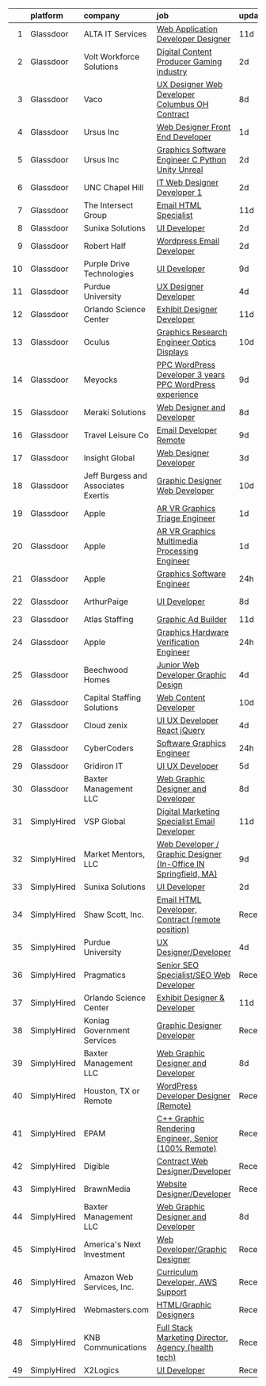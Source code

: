 

|    | platform    | company                             | job                                                                                                                                                                                                                                                                                                                                                                                                                                                                                                                                                                                                                                                                                                                                                                                                                                                                                                                                                                                                                                                                                                                                                                                                                                                                                                                                                                                                                                                                                | update_time   | location            |
|---:|:------------|:------------------------------------|:-----------------------------------------------------------------------------------------------------------------------------------------------------------------------------------------------------------------------------------------------------------------------------------------------------------------------------------------------------------------------------------------------------------------------------------------------------------------------------------------------------------------------------------------------------------------------------------------------------------------------------------------------------------------------------------------------------------------------------------------------------------------------------------------------------------------------------------------------------------------------------------------------------------------------------------------------------------------------------------------------------------------------------------------------------------------------------------------------------------------------------------------------------------------------------------------------------------------------------------------------------------------------------------------------------------------------------------------------------------------------------------------------------------------------------------------------------------------------------------|:--------------|:--------------------|
|  1 | Glassdoor   | ALTA IT Services                    | [Web Application Developer   Designer](https://www.glassdoor.com/partner/jobListing.htm?pos=117&ao=1110586&s=58&guid=00000182e33a73938cf19669fe8fc09c&src=GD_JOB_AD&t=SR&vt=w&cs=1_71ec8c84&cb=1661669635276&jobListingId=1008074200137&cpc=2CAED5C921A5F994&jrtk=3-0-1gbhjkstvm6qv801-1gbhjksuh23j4000-6c28291b72e36d00--6NYlbfkN0AXtvPDqDev6liskt-h_3vAUEMM26GmMOlWYCAn-kvNiXTWhOpXUsJAjGAig0pzkvYTj5MpeYtT_Tmk-_-5cLLnfKUOLtxlawba1a0ORZ_EkEUPx3Uxx3WchkhaXG76t2wO3Zmy83JQTWS_qBNlzXZuhn5agtDBqi3R42fCLwZZH98X7AdYuHSSQqEltFgxJ2sO-6vAC5hDtO8dYjVhpO81yQxOLnLJ4jNay0C8sNKcfEjpxgqvi5Mz8fkxDrXTX-GUEFJWOlHa_Fol91NZgeQ-HBK7J4eNCd7GeU1SuxSnGTvC9wOYfLz6Y36dx5Wye-8Y_4dOKqntzqzlRads3BRCq3Ucn1i_l3kSPv1tGZ7xh4-G2Ry4KPtnozHX15FgjdJYuDe8N1x8MzshtmKKrK15lhPE1mPw8nmp6BzxVx8F-btrz2-WcGDAxSVmyU2M-596WRoG48roGLVAIIgclayOmYK9wv7YlL2h_w0CZ-k5yYXuhrQqw0wTnsONijf4agSGl8mHRQgt0RVgOnN0PfyAgoMkBl7drLW5DO3tNvi8YscRzE8W8h2U47Q24rwSYH3MFENH-DY1CNL-t0ULCIQY-zEY2DFiZN6KmFKdr7v_ySNS3wvaL_SRa9vvq4V_9qU%3D)                                                                                                                                                                                                                                                                                                                                                                                                                                                                           | 11d           | Washington, DC      |
|  2 | Glassdoor   | Volt Workforce Solutions            | [Digital Content Producer Gaming industry](https://www.glassdoor.com/partner/jobListing.htm?pos=121&ao=1110586&s=58&guid=00000182e33a73938cf19669fe8fc09c&src=GD_JOB_AD&t=SR&vt=w&ea=1&cs=1_b7e0a4c2&cb=1661669635277&jobListingId=1008094475593&cpc=F41FEAB56D215062&jrtk=3-0-1gbhjkstvm6qv801-1gbhjksuh23j4000-2bce4f0595faaa95--6NYlbfkN0Dw5YS5k2p9urruc14icYN1MKKvJIN3Kd2XbyQRMSdz9Vq1-T5-D1XBTngNFaA8imZC99fAmi4yc9ZgG-uVQ87TXHMqtyGsnrztuPbyDs_72XCGulqEuxmZtrcVVjnM5_He4PP2dLJV-EXURe5RD43qkcCc3ceUlE0Ys6tHfDjVoDSGxzVvBtzsrzzhXH91cMu9VEZrKWPlY_ZZX33XFaPYyaOxMMtIUmp5KBDB_9KmiS9lvB9Jd-tI6rH5GvZO-70xcb-HCPtOEHtuuepbHfABeVpNrVhQA740ghX1MRBmdQdipTUNKTRRGeKjdKO7D6B3_J8cjql_BaiBt6Ntb9poGDQdYacr1egR31-AHazL_jGD3u1LY7pgDnjM_BAmXQ-Jt81CAEjXOT7DGLo4E1oOlTNFqOPkJ9Av4yAYvjRuE3AnlMoSg1F2OiCFQr0glft4p8QhiaqcW0fy-9beI3VZIXIUrJ5U9V4DXfNwjrkqz_6oE-4W2o0Z66Wn4gWtgZw6M6tx1l9CQ6XQk6EfwmbtKThmlPAw6xtT4leO0BWWlUnIzy91hlTOhryZgVuWl_BmAspduksc2Q%3D%3D)                                                                                                                                                                                                                                                                                                                                                                                                                                                                                                                    | 2d            | Foothill Ranch, CA  |
|  3 | Glassdoor   | Vaco                                | [UX Designer  Web Developer    Columbus  OH   Contract](https://www.glassdoor.com/partner/jobListing.htm?pos=120&ao=1110586&s=58&guid=00000182e33a73938cf19669fe8fc09c&src=GD_JOB_AD&t=SR&vt=w&ea=1&cs=1_7a40bba2&cb=1661669635277&jobListingId=1008081445097&cpc=C4A69CCDBB3B9599&jrtk=3-0-1gbhjkstvm6qv801-1gbhjksuh23j4000-49a826265b10ae96--6NYlbfkN0D_sybMACCpf9B-677oK5j6rPldVB6BlrVvFjO_o-GJZbzuF-qh4PxErFUqfUsv_6u-7anCP2QzwgZ2b5Nxma_Cmyz3dwaQ5mAwI2p9kjSwVP2lokha-mPe8DNosJknwz-6_MCKUySezjGZobf7miY0KuzK872jTNLCHoWH1v03sbwoFj0Vvp289MRhEdvO7IhADaVOCVXBocH64YebJ331pCK1TFGORWzkE1Am6RCiQbyLa_pvTl5DYfh3AK2rjs3yRCgPBUd4Je4ILOT4RsRcdZtQ5eNhWHoiXo5prEdd94YxGWG4ofZYMikrYZUWs6aVjHla96ccp3NOnNm_4onwVhUEewZ26Ar80GYgLrHEisSxziES1I0QhcrrIX841YdEh7RRiKPha4enlIJw1yOIRX8wX7txI2WnXK9nWHJyqx7LlNgqY0ddIN_BluFgdN2wNbq4FsUBTZpRkf4i1pYnA49J9KvAYTd1oDEIbkBHDSJJnHyzP9UwU8eCK22aeusW6yVQbJc0gSOhI1r6Yve1cAdjtlYWGzjKIOdcLUEemg%3D%3D)                                                                                                                                                                                                                                                                                                                                                                                                                                                                                                                                       | 8d            | Columbus, OH        |
|  4 | Glassdoor   | Ursus  Inc                          | [Web Designer   Front End Developer](https://www.glassdoor.com/partner/jobListing.htm?pos=106&ao=1110586&s=58&guid=00000182e33a73938cf19669fe8fc09c&src=GD_JOB_AD&t=SR&vt=w&ea=1&cs=1_83c50810&cb=1661669635275&jobListingId=1008097361956&cpc=451933188B21919D&jrtk=3-0-1gbhjkstvm6qv801-1gbhjksuh23j4000-0ea09b14e2348c5f--6NYlbfkN0CT8vBT9H5mqECx2dfLV_FONLPDKpIRssxVwtj05Tmm4rA5I0VNOPdM1oYsK66ov5pqYS3gXk2ozh0lVEZwzGOqZs8rlCBef2uQoy630wv6aUBqB1D9vjbSnni5WCVaS2e0KhCWi_8-XMv97hUEg7H9r8pKMO8klnwzDsU9mPVyqE5wVDnTov1Pu_UnRYhnE0_Osqvwl8WORWgB_kOjxQQLPQWG-NWIcptfTftC_xvyt1c40uobZ403OrjOg5_p8zqz3cLzwrnHTjqWeFEhkd7FYyVcjiJCMFkVznphRmtkhKbL2ZU9aWVWUjChbdkFdlAiu4tIvv-tEhlvNaragy1ZQhsvGhOC5anf8D4yfIGDJbK-bmh5xwt1uscED6ao3EPCxdfHKv4RZ6Q3-m_MTe1dE6Nugv26rrW9yIa8ooHEPIgJzYTeC7TeJ6xGxEjr0Q_LC6p6H5q3S5tqAKobaBFAUOLFzaYkqfK_oswHB9Yc9IP-WoS-zaXuZmOv1U94YDDqHgXOaa9N2uym0EmH7A66rbbRKTgQp4Q9FyYNi4Oum7-uOkVYwxGbP8QCt0yL07wVJO4dPOGATT2b4l8t2pfyA2sT1R2RrQB1BLQLdBUabWr4vnpnvJ3NSkfOZgHcNp4LLcPZdk7REMl-BgCRhS0oTezelZobPdmFg7ny5kdMXGMsK7gDceI5qPZ1AZrkZitkyjJI5ZleWe3d70nqOPNLmG1pkP1KneGnX3eMtkjL5hMbP9sSkXUlNLnFXo-gzYZalSeLI4gvthieR056qa36rIzxkewVeKEyUbvqw7R-AUypr8pwQ-7YHJ0ejhI2S2PJV5hhA4x85mOdl6xRysej1s_6pJlJDKaoenXazlrLqj31hzljSqNiCMchtkrACdEOPJrkfU11G-sGuuQKO5bgqoeGlK50tI5p6_Y0nC9ZMkishpAYzzxAIiiZNlDB1CD1HRmwDdBtECpfLR87fO6HthkQK2iGLji14LPF4lsWwiRnruT77zIt0ixtczZsgWk%3D)                                                                        | 1d            | Brisbane, CA        |
|  5 | Glassdoor   | Ursus  Inc                          | [Graphics Software Engineer   C   Python Unity Unreal](https://www.glassdoor.com/partner/jobListing.htm?pos=114&ao=1110586&s=58&guid=00000182e33a73938cf19669fe8fc09c&src=GD_JOB_AD&t=SR&vt=w&ea=1&cs=1_b9568f18&cb=1661669635276&jobListingId=1008094033133&cpc=56C4EA4A1A191A49&jrtk=3-0-1gbhjkstvm6qv801-1gbhjksuh23j4000-a503bf67493adf7c--6NYlbfkN0CT8vBT9H5mqECx2dfLV_FONLPDKpIRssxVwtj05Tmm4rA5I0VNOPdM1oYsK66ov5ozRYF8l6lSbj2w8mnkxNtzPvq4xrxWyHAas6Dg1kdrUOgJv2YyZkHQbFM2OivhpugmqZ5om6MWAcpLRyZ6gIQlFMLi08SCGusRRvhDyvVeMX8DUUTJXmTx6nw7SsSZdq8Nt-8KK_5o4vH15EibFmTTp8ytDggw_ewlPkDrXh-xoNpk42rGPX8WrmLj9WET0I6dPhj6yNieG23cgjyuYrAZTWgA_m_BaYOpu9d7djE9YsxGZkkraPINNrJ6scFPNkbMRvgGsS-qsSSUFneYLkAQ5qWjDjR8zvg9r-eSTAiaxH5KmWtjRTFXrkE8Tn1BqkIRrEyaz29yWwzEmQPYB09daJUZZ61od8kUYjjiOiD1Ws78nArJeRWIWITuf2oHI5q0TH_sDWg5uzmCHNfg8BkolmWD5n9dqjdCKJqOh6CHMOKnqcI_7Pvy7ZwtVu4-mA5yHJVt6pd4gLKWivfwaB_taQIyzq6w6oe1mfwflBBThSK7A-GXZgd-rQbijexqbIS0nnW4HoKxa2T7LpxP29MizQNJbCtuyF_r8pJ5vuDdVW1R5JJ7bMZH2rBQgG30G3L2uiwM1UE1p4C7hfrdvnz94dtKPcY9T9HrN_GupB-V8vOHVUniz-JtCYPgcGC67SgTpmmMrYHlW_66dSc7UMbTHFmiLlmNBj-Kope2T04Iw52NWHZbKmauiexC3m1AIX2z-OwMVcTzaFmYLtgRNQt341BjE9KHNhAzgVJa7xqg9N4YTO9tyxGSZyC0iHbFxMrzrwvsCBCVZWY6wriLurolOOa40EMN0549A4kCmEb5gaMxcqz-enqHmuTi5xkGNUdf10Rv4RMFHoY7HseiN8wjzp8KmzT-5OxVI9IaksCX4xV7O6XxdetyNaKsnRxJIxs83tsoKMjbs8KSy6bdc8wBFEctrBEYHt6R_4UNm3N8hiSSGU_pXwVOjOZ3WfHAbr8%3D)                                                      | 2d            | Redmond, WA         |
|  6 | Glassdoor   | UNC Chapel Hill                     | [IT Web Designer Developer   1](https://www.glassdoor.com/partner/jobListing.htm?pos=126&ao=1136043&s=58&guid=00000182e33a73938cf19669fe8fc09c&src=GD_JOB_AD&t=SR&vt=w&cs=1_3702412c&cb=1661669635277&jobListingId=1008094021401&jrtk=3-0-1gbhjkstvm6qv801-1gbhjksuh23j4000-66c7d0f1ba60b7fa-)                                                                                                                                                                                                                                                                                                                                                                                                                                                                                                                                                                                                                                                                                                                                                                                                                                                                                                                                                                                                                                                                                                                                                                                     | 2d            | Chapel Hill, NC     |
|  7 | Glassdoor   | The Intersect Group                 | [Email HTML Specialist](https://www.glassdoor.com/partner/jobListing.htm?pos=119&ao=1110586&s=58&guid=00000182e33a73938cf19669fe8fc09c&src=GD_JOB_AD&t=SR&vt=w&ea=1&cs=1_1c27580e&cb=1661669635277&jobListingId=1008074370447&cpc=654405A9B1E0A9F5&jrtk=3-0-1gbhjkstvm6qv801-1gbhjksuh23j4000-22c56744a00dd6d9--6NYlbfkN0D3PcU9heefYh9TtgByvMoljOix8d9QGO4-sOduKDD9bT1jZI9CfBWrR-yhgruQBi7BODCzZdeBCVxltjTcoLfa9fjLk7NMFbxIrl9F5qP5psuaO9TR_rl8p70B1b0bwKQhJG9MZh2IuOyJto0tZsNoJrw3F83L99OynJJIDCLJuZYXtySHDGkwyagBHaLJOEOR_C2d-EzBvIB6zEpZO2Vepmea6J-yOe12jP7G7_adyQG5N7u4xNtbUh8WnZ1cNXUFTTd2OBvV15U4douujICIFiW0JBXFOGihjMOkVtbmVWtc6763y_9aRt1FRmfkIanE5N1L2Vji-TGm41uKF-aoqPtcopOauJPn4y0GZ50v_BO7Pxl-1XZguNlzOk83QZbqYXrqcQKHJlF20YNqqQgcBou656kh4v0c7aolXbYfXO7SodhlrnYebcYz3MfrW4AuPEf7KE5QJ2ekrXdtUY_oLzVUUtU-5nmJDz6CwiZS0gwMuzs14oGT_wBSdGs1hkU%3D)                                                                                                                                                                                                                                                                                                                                                                                                                                                                                                                                                                                                                     | 11d           | Plano, TX           |
|  8 | Glassdoor   | Sunixa Solutions                    | [UI Developer](https://www.glassdoor.com/partner/jobListing.htm?pos=122&ao=1136043&s=58&guid=00000182e33a73938cf19669fe8fc09c&src=GD_JOB_AD&t=SR&vt=w&ea=1&cs=1_44ee02e8&cb=1661669635277&jobListingId=1008093911276&jrtk=3-0-1gbhjkstvm6qv801-1gbhjksuh23j4000-c12d46be60d48c3b-)                                                                                                                                                                                                                                                                                                                                                                                                                                                                                                                                                                                                                                                                                                                                                                                                                                                                                                                                                                                                                                                                                                                                                                                                 | 2d            | Remote              |
|  9 | Glassdoor   | Robert Half                         | [Wordpress   Email Developer](https://www.glassdoor.com/partner/jobListing.htm?pos=115&ao=1110586&s=58&guid=00000182e33a73938cf19669fe8fc09c&src=GD_JOB_AD&t=SR&vt=w&ea=1&cs=1_4c4a4267&cb=1661669635276&jobListingId=1008094129687&cpc=F41FEAB56D215062&jrtk=3-0-1gbhjkstvm6qv801-1gbhjksuh23j4000-ad7dca65617e0862--6NYlbfkN0CpzDdaQkua3np5pkmj49lKioZwmwxQ-yx5plwbYmV_M5St0DD8rCm1QOzbrT0uKPiU_YETN9OZWMAYvqAVvziqv0tWsrBfb9XVS8QENNzubeY7G6pOuSsVR_Tq1gxuSk7IeFfqtB3CnThl0DH_25wsSZP4PnG5aKHY3c3LAFTVFarcDktJB3b67kt38GNJv5WtReQpjBCB-rGvRKTgJmvzUETizcmTuHzHGLOu87Q7rkI0Hj0ZCV_1MN52QZOh0fbCHRdJ0eHZUlrctLIo2GnRDuAfTtDwA6rUYVei3oU-6B3OP5lnAPSg_JEitDFjtc3o-vyFUfAiVPLgxJw5e8_V2LStOlaxh2L6d-ybYTHYD6hwIWLBYnO6MIdgJvLA6Z6lhufkX2vcsEGL4siHuA0q9xWEmK5La8GdadZjtBE48FkVD49BdkBC_XxlWVY-G3b7w8i6s0OmaixMQfUxFHphhxrV_W41xI8D3bkMwJ935JAxSHxYYKAfv2JPQWuAJY5mgw5fIEwz2iKgHGNLlaWPxV7d_cHNypY5EgJkAxe4otwAqo9nw6QGjsROKVgEJdg%3D)                                                                                                                                                                                                                                                                                                                                                                                                                                                                                                                                               | 2d            | Minneapolis, MN     |
| 10 | Glassdoor   | Purple Drive Technologies           | [UI Developer](https://www.glassdoor.com/partner/jobListing.htm?pos=128&ao=1136043&s=58&guid=00000182e33a73938cf19669fe8fc09c&src=GD_JOB_AD&t=SR&vt=w&ea=1&cs=1_6e2427fa&cb=1661669635278&jobListingId=1008078525467&jrtk=3-0-1gbhjkstvm6qv801-1gbhjksuh23j4000-32b0d37c21cbbe82-)                                                                                                                                                                                                                                                                                                                                                                                                                                                                                                                                                                                                                                                                                                                                                                                                                                                                                                                                                                                                                                                                                                                                                                                                 | 9d            | Texas City, TX      |
| 11 | Glassdoor   | Purdue University                   | [UX Designer Developer](https://www.glassdoor.com/partner/jobListing.htm?pos=129&ao=1136043&s=58&guid=00000182e33a73938cf19669fe8fc09c&src=GD_JOB_AD&t=SR&vt=w&ea=1&cs=1_2f67f181&cb=1661669635278&jobListingId=1008088691267&jrtk=3-0-1gbhjkstvm6qv801-1gbhjksuh23j4000-684e4c4a2876fc9b-)                                                                                                                                                                                                                                                                                                                                                                                                                                                                                                                                                                                                                                                                                                                                                                                                                                                                                                                                                                                                                                                                                                                                                                                        | 4d            | Remote              |
| 12 | Glassdoor   | Orlando Science Center              | [Exhibit Designer   Developer](https://www.glassdoor.com/partner/jobListing.htm?pos=102&ao=1110586&s=58&guid=00000182e33a73938cf19669fe8fc09c&src=GD_JOB_AD&t=SR&vt=w&ea=1&cs=1_7e04b242&cb=1661669635274&jobListingId=1008073917846&cpc=2069669CCECE0501&jrtk=3-0-1gbhjkstvm6qv801-1gbhjksuh23j4000-19530d0494599900--6NYlbfkN0Dlo60a_d6b-ZbHMAl1R6dg8b70dlJGCHmV1YUp37ql6Hlxf0AnVUQRHMpH0SGJAODkvMvtI4dD_VJ0FBAIEo24wrR-cBIVwY62V4nP7xc-cspw_Gy2QAJq22aWSQK0-k-P8GtrQKWis7qdeFrSuAc2CL0nTVehODDXxeTLKoX6ib_LUZVjOw0QBorjH4VwKi14mr2pWG7Cit75G3uEWza10AvkRyr0cqjmv25MRoBwWuR9rfsC02yjx9mqECYyix-eSzPRK0uzs81C-Ht2IWv9fAsnWrtmWrM2ok9nok7syZqzif5kYXi9NhKCrtz8X_6A3arhrmXGomx7elDSRo3oECZ04iIbMw42tOwzMYJCCbkHg3PEj2QiYy1holqrjVdkaEF36EAS6AetwoTYgkq-yN4MyntF3vWx036WvgxvLVCEMAym3HtS_l4geShFcpcQnlHmoykBLdOZYO_yG5APg4wZ031GpTjl1M9Kkkuza-kEHjjq0VbgYW1KWjvyOqSCcKl3dUWRKg%3D%3D)                                                                                                                                                                                                                                                                                                                                                                                                                                                                                                                                                                                                | 11d           | Orlando, FL         |
| 13 | Glassdoor   | Oculus                              | [Graphics Research Engineer   Optics   Displays](https://www.glassdoor.com/partner/jobListing.htm?pos=107&ao=1110586&s=58&guid=00000182e33a73938cf19669fe8fc09c&src=GD_JOB_AD&t=SR&vt=w&cs=1_6742a5cd&cb=1661669635275&jobListingId=1008077457927&cpc=FAE5E775D180B2FB&jrtk=3-0-1gbhjkstvm6qv801-1gbhjksuh23j4000-ef44fb719727a8bc--6NYlbfkN0DYl4UJW4r1Vl7FEn6T9F-rD9lpC-0oMJVSiWjK_MGUd8e8cHXcpv6KPyjLHZEfqkXGgj9g3yMP8WBskLw8Z33akGOFyRhnVvFUcab6l4hdzH_rbNwh_JgEQd7Civ74f2U5AHnFCbn-WchGtEeP2VCWodfz_h3UWLVa38femHmi7XXVvL8zU76LUIBe236O9d6Q61IIbkKHA6fTenjXOET08WDYT2N2TVHwHuRLRJl-nengpc-6M6H6XsFI3cOH1F2iBl2tVNtnZI7YhvYdmp9z-5uvepdipoiwivEv0T5qKRceC04zTt4ppKuI6YrD-9TR9_mbB3_9xrji6L_iNb7mQytN0nXpUlZRAljKsrwnbGV1jSGNyBXprI5to5Wo5W1FDiFG6Pz8mTNyz8h-RfRbNGh7mt_1Fc92BluVuTzg3G79BDuuYSwwuAy-UMq3zAPf1ajqO2sEu_cQi4-b6Q0nx7SYmv0UJjmEw7Z9Z6eJOY7Drv0ktu8jH8X4yDwt9am0HFIfHZZN3r5c6zt4PqKT8G4WLk0Y9WUezEQqyLCI2LDJ_puINVKLWc7PKXoivf0QQeNSLUAC0tdne4FrnbxyWTtlIqWEkfydmBpmV7yRqM4zsjVVoPmz1dnK4BZWw9dzLEtDSLILj3yXIoJ-nryU2pvq8ipqg4rz7fZGRtiILiIW2hyL3ug8J6WgJlz0rXDFmxakO2l186htGaMb6C6X-hfJatFd87GdXONsrQJGrRMV0MOV7VEmZzsOFcwt2fO4Ov_qbyKpZ2tnkUYC060Kg6hiythE8ubFiJS5fD3an6J3WSdL7S3-E5hju-RxzHGplcw1dRT71sHt7c25cTqg_Xby5YS8iVXPi3n6eg-oMbXZG90f6pFNG3C1B_mi-JoTAhPknmLgFQDFvotLJ2YwCbSVPGB23ck4hfHYaepTqNx27ICRNo6aE7pbq_1BFuqT5Gl8uq5oLoQGi7RxTSjwilMxgRBG59g1FyDf8e_Q-Hh2tcAfBOgey0w2PXDCERQzAcQmGgZs4T76u9CzcM7rByqdJpdRHdabsELsvgp1VOLxMKb72NhaSSELBpz_oUw%3D) | 10d           | Burlingame, CA      |
| 14 | Glassdoor   | Meyocks                             | [PPC WordPress Developer   3  years PPC   WordPress experience](https://www.glassdoor.com/partner/jobListing.htm?pos=101&ao=1110586&s=58&guid=00000182e33a73938cf19669fe8fc09c&src=GD_JOB_AD&t=SR&vt=w&ea=1&cs=1_0fbe517f&cb=1661669635274&jobListingId=1008079757167&cpc=09C5B351A2DABA2F&jrtk=3-0-1gbhjkstvm6qv801-1gbhjksuh23j4000-d55211a0a42f0edf--6NYlbfkN0DukAwDndutArnS8OT3znlJ-TW2KpK_7rZjO0LfXc6UVE5AelGnR9zi1FaVyKVSX7fW8iH7ZjBYylKtq2aRV0H4uUyYnvuAr2WaxvQ_YIsNaGQZ_Sc5PvQb_k3If6tOc1qL-6qorCWnoenGz4MDUdi0A6Zz92HRj2fzY8hoDQuSL8Y4aSyXX_DsP61_5rEK6r3IwKcPq-3aquuTGaD_hRLSaur9Wi-2MiqEBG1Cccf-FNVaD97On5k_wbX1XkpypMEu-31it4EJ2x0zl-RNp_5KYjHqlqEnLEGfdalTAXYlizl7g6oHIcvF4Sfim1R3uVVR2J4OeEkcBoqPtTjUA6GSGE8-6Bxr0Sr3CKjWhNKyVzyhPSxnTdNzXs73w9VEmdxGfCNmF97LXxfnfKTSs5y382OWiUEZ_ulJqjVD9vGFnG_IFGr-SKGSFBoyzj2UdS5Z8E63GYB-dqxnSsZe4vJ0ElPMq6hgEuB5EXz9-3TE5nA0Yo4XK7T73FK97DdSofv1eo1pvzknzyHPbXx2qbBhKKVwFcA06pjy4gLboRtg1EVE3LvVXQL0)                                                                                                                                                                                                                                                                                                                                                                                                                                                                                                                           | 9d            | West Des Moines, IA |
| 15 | Glassdoor   | Meraki Solutions                    | [Web Designer and Developer](https://www.glassdoor.com/partner/jobListing.htm?pos=111&ao=1110586&s=58&guid=00000182e33a73938cf19669fe8fc09c&src=GD_JOB_AD&t=SR&vt=w&ea=1&cs=1_6ca897da&cb=1661669635275&jobListingId=1008081345836&cpc=2CAED5C921A5F994&jrtk=3-0-1gbhjkstvm6qv801-1gbhjksuh23j4000-20fcbee1eb88c48d--6NYlbfkN0BWi3eEu-Q0UpxkIUpdrJzmOxHi_XGcoZO2CjQXftiTGI9fTokWfZjTPkpzgBplrcMHEj60FUOAAjJF_SEv7CdTX2l153xa5mQfM55bnHf2pCufnXbA_nbXhgULVW4M0NFEb8U0XItsl9xVUnBCmHEpoi_IUS2Qom6lIOV5pTXvIXF_NF9MsHTArhePxnKDA4rO5K2tdIPZaunyMnxP2vJV_yOAzO6F_r1f3_ZXUavRy8g3skfoi6I8F0Dl9u-2xGIhqU7wTH7ijjngUIn89JbJwoZIZzs8mLE5IMhKqcgsfIfPOZYwmlsN7V0LdkF8lozR3BqBWcmyFs_g7HqizJ1RGr7KqleXzgjAiihGREuqqBRhfWq0lsMbnGjmOskafqEtW9faS2r2opDcr1IQZBWrQzEyptJZqAo_5apisdjbeM67iAnVRBLYHrPH14kdKFps52BXPTANStY4ziiPCX26MiVuM3g4t16aC4uNbuVIWjZH7jdqxBl3A8qQFz8-j8TU-z1FVCEVUrjzebCo4jbL5L2E_TGK4Ns%3D)                                                                                                                                                                                                                                                                                                                                                                                                                                                                                                                                                                                | 8d            | Remote              |
| 16 | Glassdoor   | Travel   Leisure Co                 | [Email Developer  Remote ](https://www.glassdoor.com/partner/jobListing.htm?pos=127&ao=1136043&s=58&guid=00000182e33a73938cf19669fe8fc09c&src=GD_JOB_AD&t=SR&vt=w&cs=1_83deb316&cb=1661669635278&jobListingId=1008078533693&jrtk=3-0-1gbhjkstvm6qv801-1gbhjksuh23j4000-767561cd7f52016b-)                                                                                                                                                                                                                                                                                                                                                                                                                                                                                                                                                                                                                                                                                                                                                                                                                                                                                                                                                                                                                                                                                                                                                                                          | 9d            | Orlando, FL         |
| 17 | Glassdoor   | Insight Global                      | [Web Designer Developer](https://www.glassdoor.com/partner/jobListing.htm?pos=113&ao=1110586&s=58&guid=00000182e33a73938cf19669fe8fc09c&src=GD_JOB_AD&t=SR&vt=w&ea=1&cs=1_a12a727f&cb=1661669635276&jobListingId=1008091208385&cpc=9C2286EA3771AAF6&jrtk=3-0-1gbhjkstvm6qv801-1gbhjksuh23j4000-096e8a0cc82cff96--6NYlbfkN0BKkHZu3wF05EeDimN_p6sYpKCMArvwa95YdH7UpkaBCobj99dZAfyu-RdhhpqQts8jrjn6oE_J_tCSd5pdIY9hTWhsiwlD7BAzoGfPF8vF2d5XWCY96HDP_m5erXNmPFmF1TvBRrKyyZyUZt0AxRyH_4Oghb-2zPN_ZUDXuiZ_Wz7FvOPiwNJEw-BuChnPk-T3fWi4uqQYDhsrSCUQ1-8dlQUGsrP3HkGHI0VsU5HNLmYVPyOVaUCMZfT954TISIbotN0FF_5otIiaarw3VaBRPFL0Eis6V1u87yCrOSSXtgaTJbmbjE6CF-neIUVDEURVwauZR3JuS5LiqLAH7gOTGeyi4MpXkMmKEN2DcO7e-6x3Gc6JCzTqT3UyTajxlMAaxva_42Mg7YhrKhxfx0ZafvaJu_KcIAuAb0pFB5uvEcbdD04uzN92Aa0zbSNVXLX3IjAcHG8Faj6jL-DuJ_L18GyFlXfaeHXnToTozYdmvnPPYSM2YVb69oX9g85-JI5jd2p-_iVqKuUxxAEP_pU3)                                                                                                                                                                                                                                                                                                                                                                                                                                                                                                                                                                                                  | 3d            | Fort Worth, TX      |
| 18 | Glassdoor   | Jeff Burgess and Associates Exertis | [Graphic Designer   Web Developer](https://www.glassdoor.com/partner/jobListing.htm?pos=103&ao=1110586&s=58&guid=00000182e33a73938cf19669fe8fc09c&src=GD_JOB_AD&t=SR&vt=w&ea=1&cs=1_516313b0&cb=1661669635274&jobListingId=1008076372450&cpc=70D6958B2CFB98E6&jrtk=3-0-1gbhjkstvm6qv801-1gbhjksuh23j4000-a87381051c7c70d8--6NYlbfkN0BBGG9LMNqL16EzDx9S3nKk4b6IwprgSJginr0DZD_oW5yEAmn-tqn__dirEdhobilUXGynBkX8oC05O4qGCNbFpzJlkWEmzWOj6hDMGr8hgeZZtwdzUglKGrgSBvKyoEWlhFZg9sdHmlu0-YUGSwGzMxLwzPQvGfaKm9_uYY2dOVJBHGmnbJkXogK6MyeLNyQHbTM9W63vEWDbN4URVrBLxqMIyw4neYUmrEJJvacZQO_gBxc4QU4lA0toY0W50QOFB08Wd0SJu5EIbzg7d5fbK53N3Qx8h9XjDRndVMc61LRhnYr19Wy4B_O1rhdoBSOWV2o_24Aoo-s5XRw8eVVk5jJqx3ndR7xQgI4X9-IUKoW6sCB9TVNrftuYnpxbp1QSHaBE_JhWuspKh9b5kI7gTRwK3O6du8XVmHr10NStJK6KHJvtnMhbzSrMAbhVniCSl_f90HwMZsPdI6neNnlxWiQdKiE6aNH2JvtASUPehxAErG98j5zBatKGDSZvWysLmCzV4l1j4mEM5Lsjjndw)                                                                                                                                                                                                                                                                                                                                                                                                                                                                                                                                                                                        | 10d           | San Rafael, CA      |
| 19 | Glassdoor   | Apple                               | [AR VR Graphics Triage Engineer](https://www.glassdoor.com/partner/jobListing.htm?pos=130&ao=1136043&s=58&guid=00000182e33a73938cf19669fe8fc09c&src=GD_JOB_AD&t=SR&vt=w&cs=1_742cffd2&cb=1661669635278&jobListingId=1008096459588&jrtk=3-0-1gbhjkstvm6qv801-1gbhjksuh23j4000-359b4cb691105795-)                                                                                                                                                                                                                                                                                                                                                                                                                                                                                                                                                                                                                                                                                                                                                                                                                                                                                                                                                                                                                                                                                                                                                                                    | 1d            | Cupertino, CA       |
| 20 | Glassdoor   | Apple                               | [AR VR Graphics Multimedia Processing Engineer](https://www.glassdoor.com/partner/jobListing.htm?pos=108&ao=1110586&s=58&guid=00000182e33a73938cf19669fe8fc09c&src=GD_JOB_AD&t=SR&vt=w&cs=1_96f7f051&cb=1661669635275&jobListingId=1008095784963&cpc=F41FEAB56D215062&jrtk=3-0-1gbhjkstvm6qv801-1gbhjksuh23j4000-907ad51cd4a08af6--6NYlbfkN0BvKrLyj5gPmtZO9T8euul8TCxuuKNOtzRJOomxnwSEodTz2Bc-sPZlADHp0xxmf8VJEANcPoNuk9ao7d7DMJB34vwB396lLDlNEQ7DFUBzXdPxDogpuBSVzBy6BmHDopWZMVt6IoiB8hADwB0WBtShaccNhKeGSbNp61L4KWbo-PfyXmEZI9XIA2JLmpi1RMOaHLQJxwA5V51sEpeqJtUVKwY76Iy_HajGkIIXcw3q8kHOWbM1Loh2VvnfP_W6ITDUsm1p-pQ2C8eL1TXbc4GICWmGSkekjBWkCRCxOuUVnh-5jiPcruodIezWc1m-Zzzbz30bz92FhTO22hS3xO4zrJEe-Hap8ns0fdVl-nXf0RSm3TdbVxKqYxT2wr0xsIBmehG_MnSppp7TKPCmB9dxpPRBkXrT_aazeXX5bD6WHU66hKVKzlEEvVodjE76Z9heJNTeg3KUGyTiEP1XPDJUTechDYTcuIWTICzkaWBX4P6PJjWpQJxnjPnkEOQjsFsX52JBmwwulP_EgmOL6t8EoRu252jTkAigpjdoqM2-NloP24xf4DecgYcEO-6NkViyQ24bXwu5M8ENk3AZNPnLkIiHUl9b7nzSmygqSVwu9WN5GG6JhGHEhWfiRWeCPOyr2T2PEPOI-cQCRZHQJWedVdMpEP544pE4-bmxYYPLaU9VYuMolqeRFEPM1Sd9GshD7wPt59ernofm_LcfuMdzt09bMs5lfJbuo4t-vj0Bo6GkA5vrCO6vDtw3CZxnxylf2l9XlBaN5Eyzat1viSdc1TXOeqBd0rmuPWVVQKWrc4x7l8YV44elwLJDZXzZjFODrooIZdTEB_p1dcIciyf9O0oVlqMWDHdI58-bbX4TFqL-WKnP4MKewwI0I7i0v6jUXrAxhK0JjIqeBbTbxDHwigonSSEFjzhatnibDZvCcB0GOPv2cOK_gb5XOZUJu6alK_a8xHdyIZOY8LldOhuV6FWCZ34ovyd0wHOWeDdrjg%3D%3D)                                                                                    | 1d            | Austin, TX          |
| 21 | Glassdoor   | Apple                               | [Graphics Software Engineer](https://www.glassdoor.com/partner/jobListing.htm?pos=109&ao=1110586&s=58&guid=00000182e33a73938cf19669fe8fc09c&src=GD_JOB_AD&t=SR&vt=w&cs=1_03e83b0e&cb=1661669635275&jobListingId=1008098069695&cpc=2CAED5C921A5F994&jrtk=3-0-1gbhjkstvm6qv801-1gbhjksuh23j4000-4664430d4c354526--6NYlbfkN0BvKrLyj5gPmtZO9T8euul8TCxuuKNOtzRJOomxnwSEodTz2Bc-sPZl6wy0zhW4OOnaNRSdgYu0vEwRBwmtOAjMIv7PfXpXe0OyKIAsyoZ_oQ9hgKPyrqtG1PalKo8jtKboCCjc1EPmVN0CvEjzcGBNQtK5qlkdRkf07RE_bcKw3LEhrMjdh3rPXTFRQ2tdNmQYeHfOtu2qreksKRZbI2C8Zptp8z_Haq7QI9jAJYOZsbl2uMNUyMnOksJ8FcK7HBYOyg0-RxdNYk_9qnxC3ceIR5WuRVFsZZy2aevvyVBYgiNlAH2UgEqNmoPVZiA5ndB_3QDOaR4a3-cnl7yePwtVIZQJ7H0WT_UP5y1t2n0y3VVOzEDsb5zGq0AvF2I4_75TfBpROL4t_n0WmltTaQY0iag7j8rRrqmMhEWrPfgKLwZXb2hW-e35NUkZoIf2Tu2bmD0UZCylbONQTTiUMDQHtR-rpOpFVxNqF-ofw7mZlGwuwN7Nb1wI6G19VPDb5fULp3WhcO_AD_aIb3X71A5DuiAxiZU67TOXdh-Mg94rjnefkd_6hSyKNQjjOXUqt-2Y1CUA2QyiZ5csYLybIJWo9eit3V_XYa06uRkSK_8LcyoTYN_Kr8w5FhrbfEHuzM4IJnSE7xy-tVeaMtJQDjBQXM0Hi5SuQGHJfnHJBu06QuUBZl6wOY0TbTaS-sLUgDpMHDDYeVnWcsRk7OmwNIwLnwV1v58JVASL1qPts2lkzqEFvI2DiaIQb7JgQ62XefFTDjIYKRueqP6IR7x2T8JhPzNUBh4im7t3AOdNa5PfeKVDIEzYq4SOThLjbs18GPxioBDiDzqHXiyEbFfyKlMIqdh4fvrq-dzyzBVcxS7CrNW1oA60OmOHq7SOvt796UMr4PB_Jlvqg5TSOQYjB4IpSE0D5nhaBnnp5xTDnlR_Rml8T-v_sFajDahwVd6oDT1n44J65OC3hw%3D%3D)                                                                                                                                       | 24h           | Orlando, FL         |
| 22 | Glassdoor   | ArthurPaige                         | [UI Developer](https://www.glassdoor.com/partner/jobListing.htm?pos=125&ao=1136043&s=58&guid=00000182e33a73938cf19669fe8fc09c&src=GD_JOB_AD&t=SR&vt=w&cs=1_7472aea1&cb=1661669635277&jobListingId=1008081714942&jrtk=3-0-1gbhjkstvm6qv801-1gbhjksuh23j4000-4ff1658bb05215b4-)                                                                                                                                                                                                                                                                                                                                                                                                                                                                                                                                                                                                                                                                                                                                                                                                                                                                                                                                                                                                                                                                                                                                                                                                      | 8d            | Fort Meade, MD      |
| 23 | Glassdoor   | Atlas Staffing                      | [Graphic Ad Builder](https://www.glassdoor.com/partner/jobListing.htm?pos=116&ao=1110586&s=58&guid=00000182e33a73938cf19669fe8fc09c&src=GD_JOB_AD&t=SR&vt=w&ea=1&cs=1_36ac8a50&cb=1661669635276&jobListingId=1008073832848&cpc=AC285F3A3ECA6BB0&jrtk=3-0-1gbhjkstvm6qv801-1gbhjksuh23j4000-ac81c60ba4077ca7--6NYlbfkN0CeLFAsULLhH0_ina76aVyMvKfUXDe-XGjHzwH1tIT6X9vXuPQV95L5oS-GN_E2U7bhlQyQgHDKxHSXlI0DMmQACEozSkPmyoXHED142Wb2K6wBp8SUO-Nx5B7go8ANaIshhEHzelKV3huOmV_BtscvJbhY7l-9gO5ZATr4fnRWlAzVozWU3fxRN6Rzvhq_jI0xOWAmCkqNEmexenERgzk1RHl8FHMkWVHIwsXPMijPR7fMuG3TJtpe3NAKYGQpNklUG0JQJ8AutZ_Wdngd6MM_Ac1yprarxgVDDpAT_hOM4GseAVWtbR0VI3rm44bVQ-XYhdsoBybilU7xkERQ2mN0YA_8hNbe12qECAmekEJtPweek_gOzVFYXg0DGwSVkAtCw0dkD8kNKycJhsEIdrUxHc6KlPS0svTdFFHHcdgfv6u1c_RrePKj_JPmkIz-WSyDWTwwDK6X337IfPoUOixdwsZAk_hbFmH4KcGGrsJuN1tzW68PfEs0tEenPn0p6B0%3D)                                                                                                                                                                                                                                                                                                                                                                                                                                                                                                                                                                                                                        | 11d           | Boise, ID           |
| 24 | Glassdoor   | Apple                               | [Graphics Hardware Verification Engineer](https://www.glassdoor.com/partner/jobListing.htm?pos=110&ao=1110586&s=58&guid=00000182e33a73938cf19669fe8fc09c&src=GD_JOB_AD&t=SR&vt=w&cs=1_79f9602b&cb=1661669635275&jobListingId=1008098069604&cpc=2CAED5C921A5F994&jrtk=3-0-1gbhjkstvm6qv801-1gbhjksuh23j4000-25a1b4830a1b5d74--6NYlbfkN0BvKrLyj5gPmtZO9T8euul8TCxuuKNOtzRJOomxnwSEodTz2Bc-sPZl6wy0zhW4OOnaNRSdgYu0vM6426Q6HgDhnGcjUuCOsP1P_4KVJiG0svm1-kMRv7UFhMWk54NF1giSM4NCQdGsaQydcKh4ZeMxur2WLqaSY2HuhwodoES-djTND9ZnvRoG4su96UtL2dsWmIwf5GQjjkE0a4PFLBxpv49XqYLccaG8vq1C5-cC8ckmF5sRou9-3hYrteFL47rVEjXmPHPHEGSz7Hflx16Acn4mxMIxrNcZWlVNY4GDZKwJuEy1iXho4gubhYYXjMV4ns2qOC5pXPip7RjCOJSBee7Jr3ZyZjaOYm2T-P8Gk3_N99VLPNtzIwb8rM_K6AGhQ2VX6tdRLenb1eDv1vtEj7sjVI1_HqguiO77IwRTZcieHp8sgfrPOj9dj8hqBuW7oWLdj5--bQNQn568SMmemicVTY5JNHaySDNh7jmtWMJconLkr4r9Is0ZxEdFjI6EtU-QvFFjQ7eHIGAoImWHeZIdHazzcrj1BvXvotnKq-rr53QqEGGnfjMqPhFVe5xibIDNIWGWABW778FeKMgdEFwQmXWd71H2Eq-Vk6-XmaHg1pYyqWvQU6MR75PeSYi27cV2WKExYoznwe83y6vlFEbeR3Vsnbc4-b26BLMxWH5kcePaE24zleXqdDg-5ugbRWGz8Niicc6Bd_lkAtO-iPvJugVQNEg1qhLsQrzB8Wxwmo9rQYTQ3jHJJyiIO1wdX_QxP8jn57BiQpedmOsyxOjWmXtiFdF840zh1kFNYp01YYLFONhFO--ustxxyiCZm1aXgbfH60DvnYT8MLKvMl4KDsYosi90ULKJ_TzGFh2_5o_vwvqDM-ek1ClNhwPc1Rkem8qlYFHyfkuS5Tv4XHiiNrL_6PBs1yq2kzMEO8wSFWxRuzQeEf4QytrBbJbUIHDlcAjOLWH1ZIueVNni1cXmwNk13uo%3D)                                                                                                        | 24h           | Orlando, FL         |
| 25 | Glassdoor   | Beechwood Homes                     | [Junior Web Developer Graphic Design](https://www.glassdoor.com/partner/jobListing.htm?pos=105&ao=1110586&s=58&guid=00000182e33a73938cf19669fe8fc09c&src=GD_JOB_AD&t=SR&vt=w&ea=1&cs=1_353f92ea&cb=1661669635275&jobListingId=1008088154777&cpc=56C4EA4A1A191A49&jrtk=3-0-1gbhjkstvm6qv801-1gbhjksuh23j4000-e5a75d5371e116ff--6NYlbfkN0AS57DkDylVShPhgOjpRgGCZifuE7BsZsr_ouSWgREGsfugbRmSlEtncIuNf3vDBCeyf68J5nZxZYEBubrvQ1Ya8lET2qj_ldh_tX8aXNGnMUZvZOcjXoF8rdJSE9KivNXCcOCPsmf3eYDd9pdbtRh9uiWPtwamluq1FfF4sJ2rRcNFmpW5XEK0bxZwXqCypemVgoPQxxC3arghdHuFuuQNpr-UcqyNAQg35wQgbZ8SJeMiXb68lka9uiMYhM3vZXgw5LdNJdAlOJjzBh9CH_fhVcEgMCKliOb_jPXlECGMn8VyJn1vTI_feDWDudzvIWH3vyxEnPEp-1KWrBrAhWr7ofi4UpelSKGXAxbb8wi6DhYFZLqYSjOWZlIvmKA-b9ravGniLgRfsCgKiJZ9LgeRcssxYOXFpT6dp5lj1pCOPWvaxEP8cqH3k1FFRjublFVGvl-8XKRA8iz6eYJI62j3cR2mC7dhVM6zNHn0ScsHVTGAH0O8hqPr5RgDJS9fzMYhZXUy14ZdzTama9UdiOrQ)                                                                                                                                                                                                                                                                                                                                                                                                                                                                                                                                                                                     | 4d            | Jericho, NY         |
| 26 | Glassdoor   | Capital Staffing Solutions          | [Web Content Developer](https://www.glassdoor.com/partner/jobListing.htm?pos=123&ao=1110586&s=58&guid=00000182e33a73938cf19669fe8fc09c&src=GD_JOB_AD&t=SR&vt=w&ea=1&cs=1_e436f678&cb=1661669635277&jobListingId=1008076145332&jrtk=3-0-1gbhjkstvm6qv801-1gbhjksuh23j4000-8bb32b42024fd11d--6NYlbfkN0AHXq2vAVwR3IH7wgnTMdWCa3HguypIXx0DFudX-u0zu6XSU0N9gDGCMsnO9yvyAfOBmM0fm9Ew2n-iPCtQH5KjFYoP65k9zOhdkHSR8pSP84WNl7tb9LhBHqSW26SPAcgRqY92wchbV1YjTogn0oetfvIM8cBqnccKlMzZCIp-UdAakgeYThMjmhEtV8vcX70KGLk9GN0t-zAKPV6AMz9iGumZRuB9RHJcSU9moX1_yGxnoGuWo3VJ9yCVbOx3-eDAfXqE8cAJ0naw_w0zheEdPQoCP1IWn8UMvRRb0tAjDsap4NWQed50egJ91oZ4KRJswgX7QHaklpqa9GJu_FLYm63raLiMxyjC_r3UEQYz--11xx6g_WgrwL2HNf46hknX10zXTGnB9tPVqmoHFLMpfeZKUWkbp1Q4Nd3sCfWxtNxK70_3qZH2aRnmBrlfymbr8PDGUzJJ4_zuKRAlnJFyoohsfNBArHjI6qm_7lhxwttowGom-CIV1azrPnM0Whg%3D)                                                                                                                                                                                                                                                                                                                                                                                                                                                                                                                                                                                                                                          | 10d           | Remote              |
| 27 | Glassdoor   | Cloud zenix                         | [UI UX Developer React   jQuery](https://www.glassdoor.com/partner/jobListing.htm?pos=124&ao=1136043&s=58&guid=00000182e33a73938cf19669fe8fc09c&src=GD_JOB_AD&t=SR&vt=w&ea=1&cs=1_8c3f79d5&cb=1661669635277&jobListingId=1008088308620&jrtk=3-0-1gbhjkstvm6qv801-1gbhjksuh23j4000-36722cc437149121-)                                                                                                                                                                                                                                                                                                                                                                                                                                                                                                                                                                                                                                                                                                                                                                                                                                                                                                                                                                                                                                                                                                                                                                               | 4d            | Remote              |
| 28 | Glassdoor   | CyberCoders                         | [Software Graphics Engineer](https://www.glassdoor.com/partner/jobListing.htm?pos=118&ao=1110586&s=58&guid=00000182e33a73938cf19669fe8fc09c&src=GD_JOB_AD&t=SR&vt=w&ea=1&cs=1_de8a3991&cb=1661669635277&jobListingId=1008098674783&cpc=654405A9B1E0A9F5&jrtk=3-0-1gbhjkstvm6qv801-1gbhjksuh23j4000-f0204e1d65b3b60d--6NYlbfkN0CpFJQzrgRR8WqXWK1qKKEqALWJw739KlKqr2H-MSI4eoBlI4EFrmor2FYZMP3muM3OlDFFSZScIThp_LINSL0PhIdy7JPIHU9rc4NCkQjCBfZAQOKTLHTWdhZhvp8K4ldcEVICgrzOoCiT8Z0w75CTpZV9YJvLKmxlEjw8U63v0ocdqgO7TZ_kqcidSkFeUZULN6E537mJvaC1He0CYFqzAutrBlm-2w2KO6Ckc_TY4i9yG_u9P6BkNG2LwcmYaafnRJEcqIp7l_-gasU7pF5Dq2KGt84Inz9FTxrRtltiJcBkvA3xNGbfurS5cWBfRW9apgZfePSQ_ueeFYLne_OaKZyvGiC9CSCktW30OZc7Riui93LnPf4c7m1_xGXqXc95AAaMT5w2HLhORdtBR958rjWo3plakLQuRufBNYAhzRWz39eoikIyKyF72YOBUSv5aEVZoBpppwj8rey0Of7MvDHL8S2cl1usCkyrlGgkOa9e-utDGylFbAPAseVIPELsY_-QXck3vj31-1_63iUnNaeDdAZxnGQ2UnzXoOjbS3oWr2gl02vCZEUiuY8qtTVcM3ArJVpauvEmVvaiWRT2VbKy5mFbrOS7OqS8Qb3tMUlAwalCIUcuP8mxn7lleM95Bnah7ZaljmdUo47NFfGpqDjLNSBVrLn-z_G-B561i8l1WOTUNeT05mXfMyFzpsTO2YNawxUAwWBxfJcd5ym1gDExwKVQ1rBt-QILlMHhO-PUDQl4ZOh3Vjald2j44MgqoDTzrvPANRWys8XdRD5kVPEawiUf_YNahMr34uTe-1Yi9NYcVRHeBXjOMAUTC8FeBR0yV_3CtXnpTOP5BxGgDe7uS-8WZtVC61FtUBwiSHenJPl36ShEyNd8NoWelijd6cWBTZkwePe4L8-RGyET3n3Q9AhvvWVSF_9_Y0jFodATNk1YybaFw2fK34-WkzAjtmkHqbhozYblgMhRSqbjj2EApw8WzANRgReCusyXPmslHdUXIG-cgSBpDw-_bCM%3D)                                                                                | 24h           | Raleigh, NC         |
| 29 | Glassdoor   | Gridiron IT                         | [UI UX Developer](https://www.glassdoor.com/partner/jobListing.htm?pos=112&ao=1110586&s=58&guid=00000182e33a73938cf19669fe8fc09c&src=GD_JOB_AD&t=SR&vt=w&ea=1&cs=1_85677ff7&cb=1661669635276&jobListingId=1008086224184&cpc=3BA4CE39D5B5DEF5&jrtk=3-0-1gbhjkstvm6qv801-1gbhjksuh23j4000-9a1b8e339489a7e4--6NYlbfkN0CTHA6cd59lXtQJ-DuZtBHQsSjOn019HaVEc20FtZol1_8bPJW14iotuMuGn0biAaHQ9HKGt7to1xAYLiXT9W7Tdq-hcprx5a_7BM7gnGTPFZMlmrTbtNRLFSf6XAlRk_PtaSma9ZcqiDOUyMRO82OdfXGhw0fAm7EKaReO6M5hD4X1PQRgU3PHY3ulbG2OsMO1wzDJmttRDq16rXbFlftORzntn2ufYyiG-Ho4gFNmS-t22oziLkm7KNCfViBMw9QKraxslTBo3LPTFkCLNqDnlhd3GtPkfhy8H8hRKI5ArGNUaWQv6vreFi4BoTLvoau29hDP7MyhsSsreKBo9hID-wiz-FoLOj3lGke0SxKuntijZLcM2M2TRX2A0tlkXbQlFG7m-dSg7V826edHNaKVj0Zk-iP1Amg9DLA5DAlDVak4Dy5k70Cvt06XxcCIg7Rs7-nUNedichV_C2B5yTmpPDCEIYKYuYiWmSV0RFp_5T9yW8F0y5bQ)                                                                                                                                                                                                                                                                                                                                                                                                                                                                                                                                                                                                                                         | 5d            | Remote              |
| 30 | Glassdoor   | Baxter Management LLC               | [Web Graphic Designer and Developer](https://www.glassdoor.com/partner/jobListing.htm?pos=104&ao=1110586&s=58&guid=00000182e33a73938cf19669fe8fc09c&src=GD_JOB_AD&t=SR&vt=w&ea=1&cs=1_094badd0&cb=1661669635274&jobListingId=1008081304458&cpc=BAEB662971763A76&jrtk=3-0-1gbhjkstvm6qv801-1gbhjksuh23j4000-d87ffb8facdcd3fb--6NYlbfkN0AEPUwOezrB67J58irlIC6kh9bOcG3IwVTpbUphOygsMmO9dJGqAwHHCfV7eXQGkUUA4W0R5T2sPgR8i9BgOe847B1fReFN7whdxr7dxhrF1kFs-kdfJ3uG-CxxxoVtRiFyLm-ajvsvxBs_JycBHFHGM3VLXX8dmFPFGgEw8Nvn_5ftwoavHYjKA1VUeNGIcUiVqHk-zUJ2G6Z72CiQPz6OutWKAmynS6P8SD4R3h-g-iVVk3NHFVWCtw98pbw7wQ1AJzruRvkf_JzFp_X61SFc4NIjFM9To5RMaxbGZeQz0LBggB6k4d7Vrp_4NOd-9cOd4uAeRShCUOXyvAHEf9wxMzYafqFQ0ZvSK3Ofl56NJHniu2tNaNCxI1hGoj4r6Nr_yUEsV4WZ7UWDyKhNGKBQ7BT_5gdIRU7gu1qlNxaYg_eIIAZKGPVTXdz8CetEPqnV1UroVfE4Rcu5c2NSo9wU_I_4yh8xNMLeuhuDw-JTYsvBl-YMfz1Bw0wzyq4rYzqbr8QotP37M_updAsXmeVS)                                                                                                                                                                                                                                                                                                                                                                                                                                                                                                                                                                                      | 8d            | Columbia, TN        |
| 31 | SimplyHired | VSP Global                          | [Digital Marketing Specialist Email Developer](https://www.simplyhired.com/job/sNgbcYdkaCHEXe_4kFLdKlQIDEyyUWyhw-Ty2-ZA2fw8m1ealThR_g?q=graphic+developer)                                                                                                                                                                                                                                                                                                                                                                                                                                                                                                                                                                                                                                                                                                                                                                                                                                                                                                                                                                                                                                                                                                                                                                                                                                                                                                                         | 11d           | Remote              |
| 32 | SimplyHired | Market Mentors, LLC                 | [Web Developer / Graphic Designer (In-Office IN Springfield, MA)](https://www.simplyhired.com/job/O2JM3P62yfgrJ7vbOJJ1DIO2ROdM60FcioKWWNCu4XXvn1FU8pnANw?q=graphic+developer)                                                                                                                                                                                                                                                                                                                                                                                                                                                                                                                                                                                                                                                                                                                                                                                                                                                                                                                                                                                                                                                                                                                                                                                                                                                                                                      | 9d            | Hartford, CT        |
| 33 | SimplyHired | Sunixa Solutions                    | [UI Developer](https://www.simplyhired.com/job/hJVTJ7RaQP8LfMw2r-Z1EXc5RZy4fbJRMClg99pNPDu-7ZF-om8ezQ?q=graphic+developer)                                                                                                                                                                                                                                                                                                                                                                                                                                                                                                                                                                                                                                                                                                                                                                                                                                                                                                                                                                                                                                                                                                                                                                                                                                                                                                                                                         | 2d            | Remote              |
| 34 | SimplyHired | Shaw Scott, Inc.                    | [Email HTML Developer, Contract (remote position)](https://www.simplyhired.com/job/lp97AwzllwqjS1oXYQVdk_sx_ANbNmrf_26-hefBENEAnwkJ6YFw_Q?q=graphic+developer)                                                                                                                                                                                                                                                                                                                                                                                                                                                                                                                                                                                                                                                                                                                                                                                                                                                                                                                                                                                                                                                                                                                                                                                                                                                                                                                     | Recently      | Seattle, WA         |
| 35 | SimplyHired | Purdue University                   | [UX Designer/Developer](https://www.simplyhired.com/job/dUxEBWVO4eY2-lVFgLBBmlWu0LKhxG17m_xYDrdv3cIF7ASAuVPspg?q=graphic+developer)                                                                                                                                                                                                                                                                                                                                                                                                                                                                                                                                                                                                                                                                                                                                                                                                                                                                                                                                                                                                                                                                                                                                                                                                                                                                                                                                                | 4d            | Remote              |
| 36 | SimplyHired | Pragmatics                          | [Senior SEO Specialist/SEO Web Developer](https://www.simplyhired.com/job/YThmy1pqQZWCN6NpVm6jm_YsyMddiBHbrB2fuFAy04LBN_GxOXbL2A?q=graphic+developer)                                                                                                                                                                                                                                                                                                                                                                                                                                                                                                                                                                                                                                                                                                                                                                                                                                                                                                                                                                                                                                                                                                                                                                                                                                                                                                                              | Recently      | Washington, DC      |
| 37 | SimplyHired | Orlando Science Center              | [Exhibit Designer & Developer](https://www.simplyhired.com/job/JpuP0DVPATVwH0-XnxFsc8nJ-z6kfBqXsh9luvt7lVv6oPB3kNfQcg?q=graphic+developer)                                                                                                                                                                                                                                                                                                                                                                                                                                                                                                                                                                                                                                                                                                                                                                                                                                                                                                                                                                                                                                                                                                                                                                                                                                                                                                                                         | 11d           | Orlando, FL         |
| 38 | SimplyHired | Koniag Government Services          | [Graphic Designer Developer](https://www.simplyhired.com/job/eMLheDI_H-P4alVYtvpJsAM4SaqlKx0FAPOP2fVuMcNLwdPD76N1pw?q=graphic+developer)                                                                                                                                                                                                                                                                                                                                                                                                                                                                                                                                                                                                                                                                                                                                                                                                                                                                                                                                                                                                                                                                                                                                                                                                                                                                                                                                           | Recently      | Chantilly, VA       |
| 39 | SimplyHired | Baxter Management LLC               | [Web Graphic Designer and Developer](https://www.simplyhired.com/job/OLBZM1dT_aJoxR290t7MaioVBXZe3xqhanlaPARj54mrrF6_0tNS4Q?q=graphic+developer)                                                                                                                                                                                                                                                                                                                                                                                                                                                                                                                                                                                                                                                                                                                                                                                                                                                                                                                                                                                                                                                                                                                                                                                                                                                                                                                                   | 8d            | Columbia, TN        |
| 40 | SimplyHired | Houston, TX or Remote               | [WordPress Developer Designer (Remote)](https://www.simplyhired.com/job/h5NIRqnG6nzwtBLlFlrT64773r4CAOGZWfW6vATD8Z8CzAc7NchDIg?q=graphic+developer)                                                                                                                                                                                                                                                                                                                                                                                                                                                                                                                                                                                                                                                                                                                                                                                                                                                                                                                                                                                                                                                                                                                                                                                                                                                                                                                                | Recently      | The Woodlands, TX   |
| 41 | SimplyHired | EPAM                                | [C++ Graphic Rendering Engineer, Senior (100% Remote)](https://www.simplyhired.com/job/3tNJxgWLjwY1ZKGMjRgmLv02TGPNbYH8XZkF__ktRQg-hYEG_PW5mg?q=graphic+developer)                                                                                                                                                                                                                                                                                                                                                                                                                                                                                                                                                                                                                                                                                                                                                                                                                                                                                                                                                                                                                                                                                                                                                                                                                                                                                                                 | Recently      | United States       |
| 42 | SimplyHired | Digible                             | [Contract Web Designer/Developer](https://www.simplyhired.com/job/bF2py9lR9BMv4iCJJie43-o65ySHBXHD_ACOkiM693NYK11tVr5apA?q=graphic+developer)                                                                                                                                                                                                                                                                                                                                                                                                                                                                                                                                                                                                                                                                                                                                                                                                                                                                                                                                                                                                                                                                                                                                                                                                                                                                                                                                      | Recently      | Denver, CO          |
| 43 | SimplyHired | BrawnMedia                          | [Website Designer/Developer](https://www.simplyhired.com/job/78BxKl1R6BpfuVu8Kpk-1cxMOjiHDgxQMPxrbQ5J7eWU9PbYxXCHNA?q=graphic+developer)                                                                                                                                                                                                                                                                                                                                                                                                                                                                                                                                                                                                                                                                                                                                                                                                                                                                                                                                                                                                                                                                                                                                                                                                                                                                                                                                           | Recently      | Albany, NY          |
| 44 | SimplyHired | Baxter Management LLC               | [Web Graphic Designer and Developer](https://www.simplyhired.com/job/OLBZM1dT_aJoxR290t7MaioVBXZe3xqhanlaPARj54mrrF6_0tNS4Q?q=graphic+developer)                                                                                                                                                                                                                                                                                                                                                                                                                                                                                                                                                                                                                                                                                                                                                                                                                                                                                                                                                                                                                                                                                                                                                                                                                                                                                                                                   | 8d            | Columbia, TN        |
| 45 | SimplyHired | America's Next Investment           | [Web Developer/Graphic Designer](https://www.simplyhired.com/job/QKwnvzyJ3bxiARhKlegLVhaw81y94PL1LG5kNUd4756_Fej731e07w?q=graphic+developer)                                                                                                                                                                                                                                                                                                                                                                                                                                                                                                                                                                                                                                                                                                                                                                                                                                                                                                                                                                                                                                                                                                                                                                                                                                                                                                                                       | Recently      | Woodland Hills, CA  |
| 46 | SimplyHired | Amazon Web Services, Inc.           | [Curriculum Developer, AWS Support](https://www.simplyhired.com/job/VJ2mxpB_C3RiZ9WEdGHt_L8L7tDgh2uUlbSQc1Inzt2mb5hjGzhRXQ?q=graphic+developer)                                                                                                                                                                                                                                                                                                                                                                                                                                                                                                                                                                                                                                                                                                                                                                                                                                                                                                                                                                                                                                                                                                                                                                                                                                                                                                                                    | Recently      | Remote              |
| 47 | SimplyHired | Webmasters.com                      | [HTML/Graphic Designers](https://www.simplyhired.com/job/1S2ki1F2e97xk1bn0P3q05lu3BQ0Tpk7KwB7Zii_z8pQmxmAAOWD5g?q=graphic+developer)                                                                                                                                                                                                                                                                                                                                                                                                                                                                                                                                                                                                                                                                                                                                                                                                                                                                                                                                                                                                                                                                                                                                                                                                                                                                                                                                               | Recently      | Tampa, FL           |
| 48 | SimplyHired | KNB Communications                  | [Full Stack Marketing Director, Agency (health tech)](https://www.simplyhired.com/job/Lywdgqr3NqjkI7Mx_xCKsQjK9_HT9gJaCQnNvHzYPtceGTs5vsDwYw?q=graphic+developer)                                                                                                                                                                                                                                                                                                                                                                                                                                                                                                                                                                                                                                                                                                                                                                                                                                                                                                                                                                                                                                                                                                                                                                                                                                                                                                                  | Recently      | Remote              |
| 49 | SimplyHired | X2Logics                            | [UI Developer](https://www.simplyhired.com/job/K7e7k8DCr3xU0Za6gglqUSb8upBvvxxXPj9or0Do1zCdHLu7dosWWA?q=graphic+developer)                                                                                                                                                                                                                                                                                                                                                                                                                                                                                                                                                                                                                                                                                                                                                                                                                                                                                                                                                                                                                                                                                                                                                                                                                                                                                                                                                         | Recently      | Remote              |